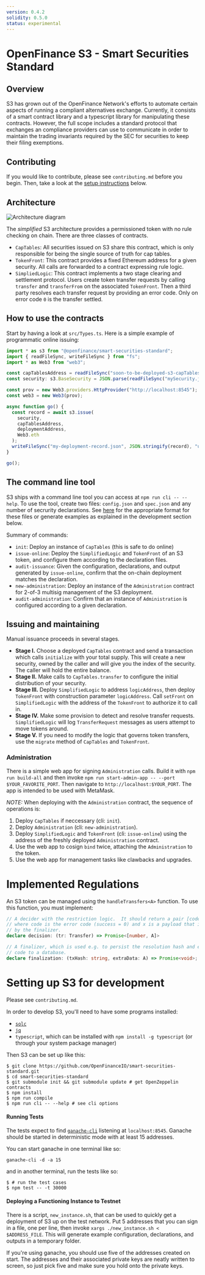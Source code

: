 ```yaml
---
version: 0.4.2
solidity: 0.5.0
status: experimental
---
```


OpenFinance S3 - Smart Securities Standard
==

Overview
--

S3 has grown out of the OpenFinance Network's efforts to automate certain
aspects of running a compliant alternatives exchange.  Currently, it consists
of a smart contract library and a typescript library for manipulating these
contracts.  However, the full scope includes a standard protocol that exchanges
an compliance providers can use to communicate in order to maintain the trading
invariants required by the SEC for securities to keep their filing exemptions.

Contributing
--

If you would like to contribute, please see `contributing.md` before you begin.
Then, take a look at the [setup instructions](#setting-up-for-s3-development)
below.

Architecture
--

![Architecture diagram](arch.png)

The _simplified_ S3 architecture provides a permissioned token with no rule
checking on chain.  There are three classes of contracts.

- `CapTables`: All securities issued on S3 share this contract, which is only
  responsible for being the single source of truth for cap tables.
- `TokenFront`: This contract provides a fixed Ethereum address for a given
  security.  All calls are forwarded to a contract expressing rule logic.
- `SimpliedLogic`: This contract implements a two stage clearing and settlement
  protocol.  Users create token transfer requests by calling `transfer` and
  `transferFrom` on the associated `TokenFront`.  Then a third party resolves
  each transfer request by providing an error code.  Only on error code `0` is
  the transfer settled.

How to use the contracts
--

Start by having a look at `src/Types.ts`.  Here is a simple example of
programmatic online issuing:

```typescript
import * as s3 from "@openfinance/smart-securities-standard";
import { readFileSync, writeFileSync } from "fs";
import * as Web3 from "web3";

const capTablesAddress = readFileSync("soon-to-be-deployed-s3-capTables.address", "utf8");
const security: s3.BaseSecurity = JSON.parse(readFileSync("mySecurity.json", "utf8"));

const prov = new Web3.providers.HttpProvider("http://localhost:8545");
const web3 = new Web3(prov);

async function go() {
  const record = await s3.issue(
    security, 
    capTablesAddress, 
    deploymentAddress, 
    Web3.eth
  );
  writeFileSync("my-deployment-record.json", JSON.stringify(record), "utf8");
}

go();
```

The command line tool
--

S3 ships with a command line tool you can access at `npm run cli -- --help`.
To use the tool, create two files: `config.json` and `spec.json` and any number
of secrurity declarations.  See [here][cli-files] for the appropriate format
for these files or generate examples as explained in the development section below.

[cli-files]: https://github.com/OpenFinanceIO/smart-securities-standard/blob/offline/run/cli/Types.ts

Summary of commands:

- `init`: Deploy an instance of `CapTables` (this is safe to do online)
- `issue-online`: Deploy the `SimplifiedLogic` and `TokenFront` of an S3 token,
  and configure them according to the declaration files. 
- `audit-issuance`: Given the configuration, declarations, and output generated
  by `issue-online`, confirm that the on-chain deployment matches the
  declaration.
- `new-administration`: Deploy an instance of the `Administration` contract for
  2-of-3 multisig management of the S3 deployment.
- `audit-administration`: Confirm that an instance of `Administration` is
  configured according to a given declaration.

Issuing and maintaining
--

Manual issuance proceeds in several stages.

- **Stage I.** Choose a deployed `CapTables` contract and send a transaction
  which calls `initialize` with your total supply.  This will create a new
  security, owned by the caller and will give you the index of the security.
  The caller will hold the entire balance.
- **Stage II.**  Make calls to `CapTables.transfer` to configure the initial
  distribution of your security.
- **Stage III.** Deploy `SimplifiedLogic` to address `logicAddress`, then
  deploy `TokenFront` with construction parameter `logicAddress`.  Call
  `setFront` on `SimplifiedLogic` with the address of the `TokenFront` to
  authorize it to call in. 
- **Stage IV.** Make some provision to detect and resolve transfer requests.
  `SimplifiedLogic` will log `TransferRequest` messages as users attempt to
  move tokens around.
- **Stage V.** If you need to modify the logic that governs token transfers,
  use the `migrate` method of `CapTables` and `TokenFront`.

### Administration

There is a simple web app for signing `Administration` calls.  Build it with
`npm run build-all` and then invoke `npm run start-admin-app -- --port
$YOUR_FAVORITE_PORT`.  Then navigate to `http://localhost:$YOUR_PORT`.  The app
is intended to be used with MetaMask.

_NOTE:_ When deploying with the `Administration` contract, the sequence of operations is:

1. Deploy `CapTables` if neccessary (cli: `init`).
2. Deploy `Administration` (cli: `new-administration`).
3. Deploy `SimplifiedLogic` and `TokenFront` (cli: `issue-online`) using the
   address of the freshly deployed `Administration` contract.
4. Use the web app to cosign `bind` twice, attaching the `Administration` to the token.
5. Use the web app for management tasks like clawbacks and upgrades.

Implemented Regulations
==

An S3 token can be managed using the `handleTransfers<A>` function.  To use
this function, you must implement:

```typescript
// A decider with the restriction logic.  It should return a pair [code, x]
// where code is the error code (success = 0) and x is a payload that is consumed
// by the finalizer.
declare decision: (tr: Transfer) => Promise<[number, A]>

// A finalizer, which is used e.g. to persist the resolution hash and error
// code to a database.
declare finalization: (txHash: string, extraData: A) => Promise<void>;
```

Setting up S3 for development
==

Please see `contributing.md`.

In order to develop S3, you'll need to have some programs installed:

* [`solc`][solc] 
* [`jq`][jq]
* `typescript`, which can be installed with `npm install -g typescript` (or
  through your system package manager)

Then S3 can be set up like this:  
```
$ git clone https://github.com/OpenFinanceIO/smart-securities-standard.git
$ cd smart-securities-standard
$ git submodule init && git submodule update # get OpenZeppelin contracts
$ npm install
$ npm run compile
$ npm run cli -- --help # see cli options
```

#### Running Tests

The tests expect to find [`ganache-cli`][ganache] listening at
`localhost:8545`.  Ganache should be started in deterministic mode
with at least 15 addresses.

You can start ganache in one terminal like so:
```
ganache-cli -d -a 15
```

and in another terminal, run the tests like so:

```
$ # run the test cases
$ npm test -- -t 30000
```

#### Deploying a Functioning Instance to Testnet

There is a script, `new_instance.sh`, that can be used to quickly get a
deployment of S3 up on the test network.  Put 5 addresses that you can sign in 
a file, one per line, then invoke `xargs ./new_instance.sh < $ADDRESS_FILE`.
This will generate example configuration, declarations, and outputs in a
temporary folder.

If you're using ganache, you should use five of the addresses created on start.
The addresses and their associated private keys are neatly written to screen,
so just pick five and make sure you hold onto the private keys.

[solc]: https://github.com/ethereum/solidity
[ganache]: https://github.com/trufflesuite/ganache-cli
[jq]: https://stedolan.github.io/jq/

